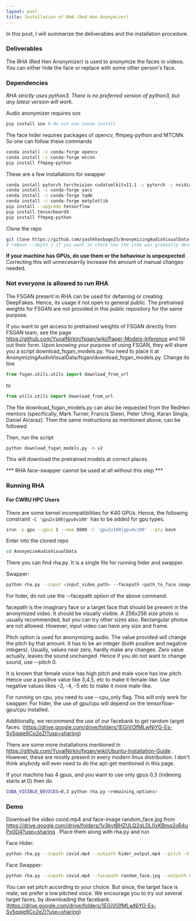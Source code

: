 ```yaml
--- 
layout: post
title: Installation of RHA (Red Hen Anonymizer)
---
```


In this post, I will summarize the deliverables and the installation procedure. 

### Deliverables

The RHA (Red Hen Anonymizer) is used to anonymize the faces in videos. You can either hide the face or replace with some other person's face. 

### Dependencies

*RHA strictly uses python3. There is no preferred version of python3, but any latest version will work.*

Audio anonymizer requires sox

```bash
pip install sox # do not use conda install
```

The face hider requires packages of opencv, ffmpeg-python and MTCNN. So one can follow these commands

```bash
conda install -c conda-forge opencv
conda install -c conda-forge mtcnn
pip install ffmpeg-python
```

These are a few installations for swapper

```bash
conda install pytorch torchvision cudatoolkit=11.1 -c pytorch -c nvidia # actually any latest version will work
conda install -c conda-forge yacs
conda install -c conda-forge tqdm
conda install -c conda-forge matplotlib
pip install --upgrade tensorflow
pip install tensorboardX
pip install ffmpeg-python
```

Clone the repo 
```bash
git clone https://github.com/yashkhasbage25/AnonymizingAudioVisualData.git --depth 1 
# remove --depth 1 if you want to check how the code was gradually developed
``` 

**If your machine has GPUs, do use them or the behaviour is unpexpected** . Correcting this will unnecesarrily increase the amount of manual changes needed. 


### Not everyone is allowed to run RHA

The FSGAN present in RHA can be used for defaming or creating DeepFakes. Hence, its usage it not open to general public. The pretrained weights for FSGAN are not provided in this public repository for the same purpose. 

If you want to get access to pretrained weights of FSGAN directly from FSGAN team, see the page https://github.com/YuvalNirkin/fsgan/wiki/Paper-Models-Inference and fill out their form. Upon knowing your purpose of using FSGAN,  they will share you a script download_fsgan_models.py. You need to place it at AnonymizingAudioVisualData/fsgan/download_fsgan_models.py. Change its line 
```python 
from fsgan.utils.utils import download_from_url
```
to 
```python
from utils.utils import download_from_url
``` 
The file download_fsgan_models.py can also be requested from the RedHen mentors (specifically, Mark Turner, Francis Steen, Peter Uhrig, Karan Singla, Daniel Alcaraz). Then the same instructions as mentioned above, can be followed. 

Then, run the script
```bash
python download_fsgan_models.py -m v2 
```

This will download the pretrained models at correct places.

*** RHA face-swapper cannot be used at all without this step ***

### Running RHA

#### For CWRU HPC Users

There are some kernel incompatibilities for K40 GPUs. Hence, the following constraint `-C 'gpu2v100|gpu4v100'` has to be added for gpu types.

```bash
srun -p gpu --gpus 1 --mem 8000 -C 'gpu2v100|gpu4v100' --pty bash
```

Enter into the cloned repo
```bash
cd AnonymizeAudioVisualData
```
There you can find rha.py. It is a single file for running hider and swapper. 

Swapper:
```bash
python rha.py --input <input_video_path> --facepath <path_to_face image> --outpath <path_for_output video> --pitch <pitch change value>
```

For hider, do not use the --facepath option of the above command.


facepath is the imaginary face or a target face that should be present in the anonymized video. It should be visually visible. A 256x256 size photo is usually recommended, but you can try other sizes also. Rectangular photos are not allowed. However, input video can have any size and frame.  


Pitch option is used for anonymizing audio. The value provided will change the pitch by that amount. It has to be an integer (both positive and negative integers). Usually, values near zero, hardly make any changes. Zero value actually, leaves the sound unchanged. Hence if you do  not want to change sound, use --pitch 0. 

It is known that female voice has high pitch and male voice has low pitch. Hence use a positive value like 3,4,5, etc to make it female-like. Use negative values likes -3, -4, -5 etc to make it more male-like. 

For running on cpu, you need to use --cpu_only flag. This will only work for swapper. For hider, the use of gpu/cpu will depend on the tensorflow-gpu/cpu installed. 

Additionally, we recommend the use of our facebank to get random target faces. (https://drive.google.com/drive/folders/1EGiVI3fMLwNiYG-Es-Sy5qqie9Co2eZI?usp=sharing)

There are some more installations mentioned in https://github.com/YuvalNirkin/fsgan/wiki/Ubuntu-Installation-Guide . However, these are mostly present in every modern linux distribution. I don't think anybody will ever need to do the apt-get mentioned in this page.

If your machine has 4 gpus, and you want to use only gpus 0,3 (indexing starts at 0) then do

```bash
CUDA_VISIBLE_DEVICES=0,3 python rha.py <remaining_options>
```

### Demo 

Download the video covid.mp4 and face-image random_face.jpg from https://drive.google.com/drive/folders/1y3kytBHZULQ2gLDL0xKBmq2oR4uPx0D4?usp=sharing .
Place them along with rha.py and run

Face Hider:
```bash
python rha.py --inpath covid.mp4 --outpath hider_output.mp4 --pitch -4
```

Face Swapper:
```bash
python rha.py --inpath covid.mp4 --facepath random_face.jpg --outpath swapper_output.mp4 --pitch -4
```

You can set pitch according to your choice. But since, the target face is male, we prefer a low pitched voice. We encourage you to try out several target faces, by downloading the facebank. (https://drive.google.com/drive/folders/1EGiVI3fMLwNiYG-Es-Sy5qqie9Co2eZI?usp=sharing)